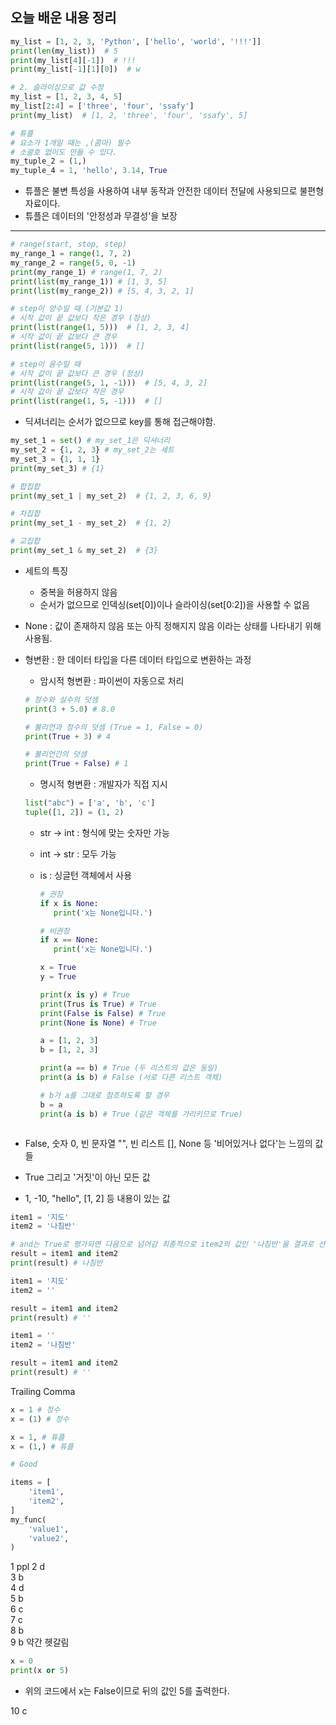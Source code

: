 ## 오늘 배운 내용 정리
```python
my_list = [1, 2, 3, 'Python', ['hello', 'world', '!!!']]
print(len(my_list))  # 5
print(my_list[4][-1])  # !!!
print(my_list[-1][1][0])  # w
```
```python
# 2. 슬라이싱으로 값 수정
my_list = [1, 2, 3, 4, 5]
my_list[2:4] = ['three', 'four', 'ssafy']
print(my_list)  # [1, 2, 'three', 'four', 'ssafy', 5]
```
```python
# 튜플
# 요소가 1개일 때는 ,(콤마) 필수
# 소괄호 없이도 만들 수 있다.
my_tuple_2 = (1,)
my_tuple_4 = 1, 'hello', 3.14, True
```
- 튜플은 불변 특성을 사용하여 내부 동작과 안전한 데이터 전달에 사용되므로 불편형 자료이다.
- 튜플은 데이터의 '안정성과 무결성'을 보장
---
```python
# range(start, stop, step)
my_range_1 = range(1, 7, 2)
my_range_2 = range(5, 0, -1)
print(my_range_1) # range(1, 7, 2)
print(list(my_range_1)) # [1, 3, 5]
print(list(my_range_2)) # [5, 4, 3, 2, 1]

# step이 양수일 때 (기본값 1)
# 시작 값이 끝 값보다 작은 경우 (정상)
print(list(range(1, 5)))  # [1, 2, 3, 4]
# 시작 값이 끝 값보다 큰 경우
print(list(range(5, 1)))  # []

# step이 음수일 때
# 시작 값이 끝 값보다 큰 경우 (정상)
print(list(range(5, 1, -1)))  # [5, 4, 3, 2]
# 시작 값이 끝 값보다 작은 경우
print(list(range(1, 5, -1)))  # []
```
- 딕셔너리는 순서가 없으므로 key를 통해 접근해야함.

```python
my_set_1 = set() # my_set_1은 딕셔너리
my_set_2 = {1, 2, 3} # my_set_2는 세트
my_set_3 = {1, 1, 1}
print(my_set_3) # {1}

# 합집합
print(my_set_1 | my_set_2)  # {1, 2, 3, 6, 9}

# 차집합
print(my_set_1 - my_set_2)  # {1, 2}

# 교집합
print(my_set_1 & my_set_2)  # {3}
```
- 세트의 특징
  - 중복을 허용하지 않음
  - 순서가 없으므로 인덱싱(set[0])이나 슬라이싱(set[0:2])을 사용할 수 없음

- None : 값이 존재하지 않음 또는 아직 정해지지 않음 이라는 상태를 나타내기 위해 사용됨.

- 형변환 : 한 데이터 타입을 다른 데이터 타입으로 변환하는 과정
   - 암시적 형변환 : 파이썬이 자동으로 처리
   ```python
   # 정수와 실수의 덧셈
   print(3 + 5.0) # 8.0

   # 불리언과 정수의 덧셈 (True = 1, False = 0)
   print(True + 3) # 4

   # 불리언간의 덧셈
   print(True + False) # 1
   ```
   - 명시적 형변환 : 개발자가 직접 지시
   ```python
   list("abc") = ['a', 'b', 'c']
   tuple([1, 2]) = (1, 2)
   ```
   - str → int : 형식에 맞는 숫자만 가능
   - int → str : 모두 가능

   - is : 싱글턴 객체에서 사용
     ```python
     # 권장
     if x is None:
        print('x는 None입니다.')

     # 비권장
     if x == None:
        print('x는 None입니다.')

     x = True
     y = True
     
     print(x is y) # True
     print(Trus is True) # True
     print(False is False) # True
     print(None is None) # True

     a = [1, 2, 3]
     b = [1, 2, 3]

     print(a == b) # True (두 리스트의 값은 동일)
     print(a is b) # False (서로 다른 리스트 객체)

     # b가 a를 그대로 참조하도록 할 경우
     b = a
     print(a is b) # True (같은 객체를 가리키므로 True)
    ```
- False, 숫자 0, 빈 문자열 "", 빈 리스트 [], None 등 '비어있거나 없다'는 느낌의 값들
- True 그리고 '거짓'이 아닌 모든 값
- 1, -10, "hello", [1, 2] 등 내용이 있는 값

```python
item1 = '지도'
item2 = '나침반'

# and는 True로 평가되면 다음으로 넘어감 최종적으로 item2의 값인 '나침반'을 결과로 선택
result = item1 and item2
print(result) # 나침반

item1 = '지도'
item2 = ''

result = item1 and item2
print(result) # ''

item1 = ''
item2 = '나침반'

result = item1 and item2
print(result) # ''
```
Trailing Comma
```python
x = 1 # 정수
x = (1) # 정수

x = 1, # 튜플
x = (1,) # 튜플

# Good

items = [
    'item1',
    'item2',
]
my_func(
    'value1',
    'value2',
)
```

1 ppl
2 d  
3 b  
4 d  
5 b  
6 c  
7 c  
8 b  
9 b 약간 헷갈림  
```python
x = 0
print(x or 5)
```
- 위의 코드에서 x는 False이므로 뒤의 값인 5를 출력한다.  

10 c
